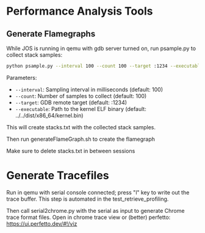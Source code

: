 # Performance Analysis Tools

## Generate Flamegraphs

While JOS is running in qemu with gdb server turned on, run psample.py to collect stack samples:

```bash
python psample.py --interval 100 --count 100 --target :1234 --executable ../../dist/x86_64/kernel.bin
```

Parameters:
- `--interval`: Sampling interval in milliseconds (default: 100)
- `--count`: Number of samples to collect (default: 100)
- `--target`: GDB remote target (default: :1234)
- `--executable`: Path to the kernel ELF binary (default: ../../dist/x86_64/kernel.bin)

This will create stacks.txt with the collected stack samples.

Then run generateFlameGraph.sh to create the flamegraph

Make sure to delete stacks.txt in between sessions

# Generate Tracefiles

Run in qemu with serial console connected; press "l" key to write out the trace buffer. This step is automated in the test_retrieve_profiling.

Then call serial2chrome.py with the serial as input to generate Chrome trace format files. Open in chrome trace view or (better) perfetto: https://ui.perfetto.dev/#!/viz